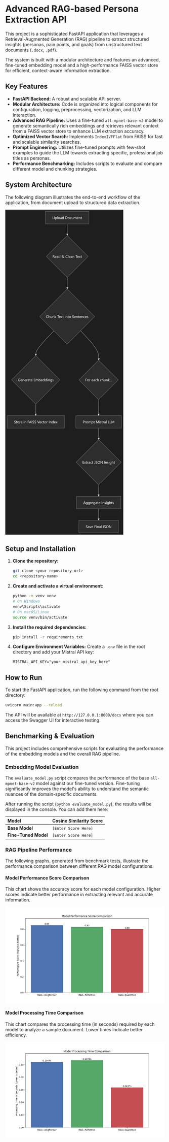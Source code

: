 # Advanced RAG-based Persona Extraction API

This project is a sophisticated FastAPI application that leverages a Retrieval-Augmented Generation (RAG) pipeline to extract structured insights (personas, pain points, and goals) from unstructured text documents (`.docx`, `.pdf`).

The system is built with a modular architecture and features an advanced, fine-tuned embedding model and a high-performance FAISS vector store for efficient, context-aware information extraction.

## Key Features

- **FastAPI Backend:** A robust and scalable API server.
- **Modular Architecture:** Code is organized into logical components for configuration, logging, preprocessing, vectorization, and LLM interaction.
- **Advanced RAG Pipeline:** Uses a fine-tuned `all-mpnet-base-v2` model to generate semantically rich embeddings and retrieves relevant context from a FAISS vector store to enhance LLM extraction accuracy.
- **Optimized Vector Search:** Implements `IndexIVFFlat` from FAISS for fast and scalable similarity searches.
- **Prompt Engineering:** Utilizes fine-tuned prompts with few-shot examples to guide the LLM towards extracting specific, professional job titles as personas.
- **Performance Benchmarking:** Includes scripts to evaluate and compare different model and chunking strategies.

## System Architecture

The following diagram illustrates the end-to-end workflow of the application, from document upload to structured data extraction.

![System Logic Flow](logic_flow.png)

## Setup and Installation

1.  **Clone the repository:**
    ```bash
    git clone <your-repository-url>
    cd <repository-name>
    ```

2.  **Create and activate a virtual environment:**
    ```bash
    python -m venv venv
    # On Windows
    venv\Scripts\activate
    # On macOS/Linux
    source venv/bin/activate
    ```

3.  **Install the required dependencies:**
    ```bash
    pip install -r requirements.txt
    ```

4.  **Configure Environment Variables:**
    Create a `.env` file in the root directory and add your Mistral API key:
    ```
    MISTRAL_API_KEY="your_mistral_api_key_here"
    ```

## How to Run

To start the FastAPI application, run the following command from the root directory:

```bash
uvicorn main:app --reload
```

The API will be available at `http://127.0.0.1:8000/docs` where you can access the Swagger UI for interactive testing.

## Benchmarking & Evaluation

This project includes comprehensive scripts for evaluating the performance of the embedding models and the overall RAG pipeline.

### Embedding Model Evaluation

The `evaluate_model.py` script compares the performance of the base `all-mpnet-base-v2` model against our fine-tuned version. Fine-tuning significantly improves the model's ability to understand the semantic nuances of the domain-specific documents.

After running the script (`python evaluate_model.py`), the results will be displayed in the console. You can add them here:

| Model | Cosine Similarity Score |
| :--- | :--- |
| **Base Model** | `[Enter Score Here]` |
| **Fine-Tuned Model** | `[Enter Score Here]` |

### RAG Pipeline Performance

The following graphs, generated from benchmark tests, illustrate the performance comparison between different RAG model configurations.

#### Model Performance Score Comparison

This chart shows the accuracy score for each model configuration. Higher scores indicate better performance in extracting relevant and accurate information.

![Performance Score Comparison](visualizations/score_comparison.png)

#### Model Processing Time Comparison

This chart compares the processing time (in seconds) required by each model to analyze a sample document. Lower times indicate better efficiency.

![Processing Time Comparison](visualizations/time_comparison.png)
